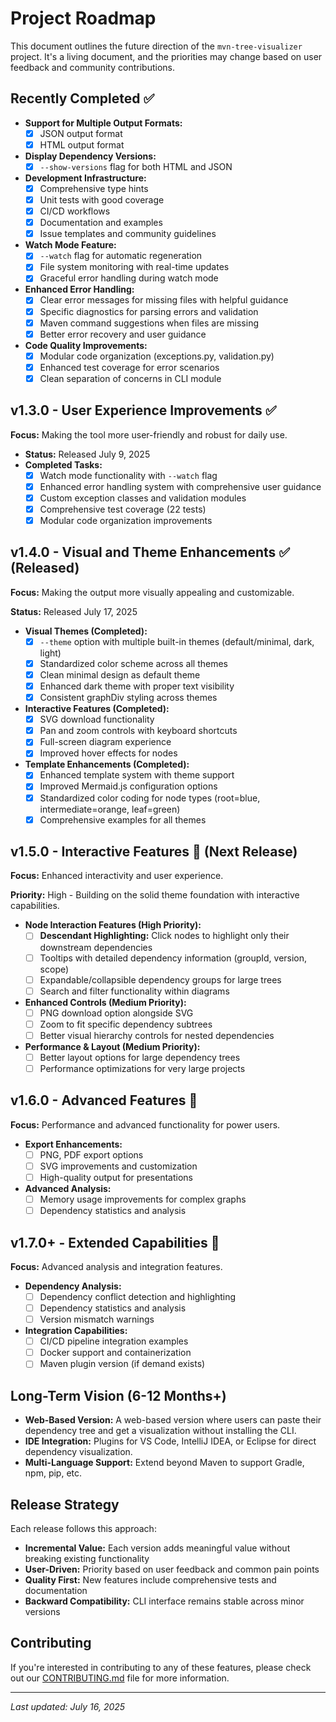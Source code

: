 # Project Roadmap

This document outlines the future direction of the `mvn-tree-visualizer` project. It's a living document, and the priorities may change based on user feedback and community contributions.

## Recently Completed ✅

*   **Support for Multiple Output Formats:**
    *   [x] JSON output format
    *   [x] HTML output format
*   **Display Dependency Versions:**
    *   [x] `--show-versions` flag for both HTML and JSON
*   **Development Infrastructure:**
    *   [x] Comprehensive type hints
    *   [x] Unit tests with good coverage
    *   [x] CI/CD workflows
    *   [x] Documentation and examples
    *   [x] Issue templates and community guidelines
*   **Watch Mode Feature:**
    *   [x] `--watch` flag for automatic regeneration
    *   [x] File system monitoring with real-time updates
    *   [x] Graceful error handling during watch mode
*   **Enhanced Error Handling:**
    *   [x] Clear error messages for missing files with helpful guidance
    *   [x] Specific diagnostics for parsing errors and validation
    *   [x] Maven command suggestions when files are missing
    *   [x] Better error recovery and user guidance
*   **Code Quality Improvements:**
    *   [x] Modular code organization (exceptions.py, validation.py)
    *   [x] Enhanced test coverage for error scenarios
    *   [x] Clean separation of concerns in CLI module

## v1.3.0 - User Experience Improvements ✅

**Focus:** Making the tool more user-friendly and robust for daily use.

*   **Status:** Released July 9, 2025
*   **Completed Tasks:**
    *   [x] Watch mode functionality with `--watch` flag
    *   [x] Enhanced error handling system with comprehensive user guidance
    *   [x] Custom exception classes and validation modules
    *   [x] Comprehensive test coverage (22 tests)
    *   [x] Modular code organization improvements

## v1.4.0 - Visual and Theme Enhancements ✅ (Released)

**Focus:** Making the output more visually appealing and customizable.

**Status:** Released July 17, 2025

*   **Visual Themes (Completed):**
    *   [x] `--theme` option with multiple built-in themes (default/minimal, dark, light)
    *   [x] Standardized color scheme across all themes
    *   [x] Clean minimal design as default theme  
    *   [x] Enhanced dark theme with proper text visibility
    *   [x] Consistent graphDiv styling across themes
*   **Interactive Features (Completed):**
    *   [x] SVG download functionality
    *   [x] Pan and zoom controls with keyboard shortcuts
    *   [x] Full-screen diagram experience
    *   [x] Improved hover effects for nodes
*   **Template Enhancements (Completed):**
    *   [x] Enhanced template system with theme support
    *   [x] Improved Mermaid.js configuration options
    *   [x] Standardized color coding for node types (root=blue, intermediate=orange, leaf=green)
    *   [x] Comprehensive examples for all themes

## v1.5.0 - Interactive Features 🎯 (Next Release)

**Focus:** Enhanced interactivity and user experience.

**Priority:** High - Building on the solid theme foundation with interactive capabilities.

*   **Node Interaction Features (High Priority):**
    *   [ ] **Descendant Highlighting:** Click nodes to highlight only their downstream dependencies
    *   [ ] Tooltips with detailed dependency information (groupId, version, scope)
    *   [ ] Expandable/collapsible dependency groups for large trees
    *   [ ] Search and filter functionality within diagrams
*   **Enhanced Controls (Medium Priority):**
    *   [ ] PNG download option alongside SVG
    *   [ ] Zoom to fit specific dependency subtrees
    *   [ ] Better visual hierarchy controls for nested dependencies
*   **Performance & Layout (Medium Priority):**
    *   [ ] Better layout options for large dependency trees
    *   [ ] Performance optimizations for very large projects

## v1.6.0 - Advanced Features 🚀

**Focus:** Performance and advanced functionality for power users.

*   **Export Enhancements:**
    *   [ ] PNG, PDF export options
    *   [ ] SVG improvements and customization
    *   [ ] High-quality output for presentations
*   **Advanced Analysis:**
    *   [ ] Memory usage improvements for complex graphs
    *   [ ] Dependency statistics and analysis

## v1.7.0+ - Extended Capabilities 🔮

**Focus:** Advanced analysis and integration features.

*   **Dependency Analysis:**
    *   [ ] Dependency conflict detection and highlighting
    *   [ ] Dependency statistics and analysis
    *   [ ] Version mismatch warnings
*   **Integration Capabilities:**
    *   [ ] CI/CD pipeline integration examples
    *   [ ] Docker support and containerization
    *   [ ] Maven plugin version (if demand exists)

## Long-Term Vision (6-12 Months+)

*   **Web-Based Version:** A web-based version where users can paste their dependency tree and get a visualization without installing the CLI.
*   **IDE Integration:** Plugins for VS Code, IntelliJ IDEA, or Eclipse for direct dependency visualization.
*   **Multi-Language Support:** Extend beyond Maven to support Gradle, npm, pip, etc.

## Release Strategy

Each release follows this approach:
- **Incremental Value:** Each version adds meaningful value without breaking existing functionality
- **User-Driven:** Priority based on user feedback and common pain points
- **Quality First:** New features include comprehensive tests and documentation
- **Backward Compatibility:** CLI interface remains stable across minor versions

## Contributing

If you're interested in contributing to any of these features, please check out our [CONTRIBUTING.md](CONTRIBUTING.md) file for more information.

---

*Last updated: July 16, 2025*
